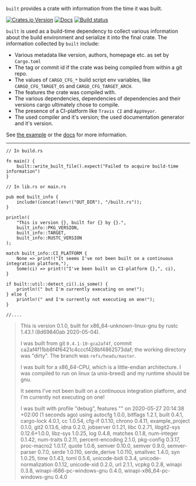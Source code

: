 ```built``` provides a crate with information from the time it was built.

[![Crates.io Version](https://img.shields.io/crates/v/built.svg)](https://crates.io/crates/built)
[![Docs](https://docs.rs/built/badge.svg)](https://docs.rs/built)
[![Build status](https://ci.appveyor.com/api/projects/status/6dgxjfaisaee040f?svg=true)](https://ci.appveyor.com/project/lukaslueg/built)

`built` is used as a build-time dependency to collect various information
about the build environment and serialize it into the final crate.
The information collected by `built` include:

* Various metadata like version, authors, homepage etc. as set by `Cargo.toml`
* The tag or commit id if the crate was being compiled from within a git repo.
* The values of `CARGO_CFG_*` build script env variables, like `CARGO_CFG_TARGET_OS` and `CARGO_CFG_TARGET_ARCH`.
* The features the crate was compiled with.
* The various dependencies, dependencies of dependencies and their versions
   cargo ultimately chose to compile.
* The presence of a CI-platform like `Travis CI` and `AppVeyor`.
* The used compiler and it's version; the used documentation generator and
   it's version.

See [the example](https://github.com/lukaslueg/built/tree/master/example_project) or the [docs](https://docs.rs/built) for more information.

---

```rust,ignore
// In build.rs

fn main() {
    built::write_built_file().expect("Failed to acquire build-time information")
}
```

```rust,ignore
// In lib.rs or main.rs

pub mod built_info {
    include!(concat!(env!("OUT_DIR"), "/built.rs"));
}

println!(
    "This is version {}, built for {} by {}.",
    built_info::PKG_VERSION,
    built_info::TARGET,
    built_info::RUSTC_VERSION
);

match built_info::CI_PLATFORM {
    None => print!("It seems I've not been built on a continuous integration platform,"),
    Some(ci) => print!("I've been built on CI-platform {},", ci),
}

if built::util::detect_ci().is_some() {
    println!(" but I'm currently executing on one!");
} else {
    println!(" and I'm currently not executing on one!");
}

//....
```

> This is version 0.1.0, built for x86_64-unknown-linux-gnu by rustc 1.43.1 (8d69840ab 2020-05-04).
>
> I was built from git `0.4.1-10-gca2af4f`, commit ca2af4f11bb8f4f6421c4cccf428bf4862573daf; the working directory was "dirty". The branch was `refs/heads/master`.
>
> I was built for a x86_64-CPU, which is a little-endian architecture. I was compiled to run on linux (a unix-breed) and my runtime should be gnu.
>
> It seems I've not been built on a continuous integration platform, and I'm currently not executing on one!
>
> I was built with profile "debug", features "" on 2020-05-27 20:14:38 +02:00 (1 seconds ago) using autocfg 1.0.0, bitflags 1.2.1, built 0.4.1, cargo-lock 4.0.1, cc 1.0.54, cfg-if 0.1.10, chrono 0.4.11, example_project 0.1.0, git2 0.13.6, idna 0.2.0, jobserver 0.1.21, libc 0.2.71, libgit2-sys 0.12.6+1.0.0, libz-sys 1.0.25, log 0.4.8, matches 0.1.8, num-integer 0.1.42, num-traits 0.2.11, percent-encoding 2.1.0, pkg-config 0.3.17, proc-macro2 1.0.17, quote 1.0.6, semver 0.10.0, semver 0.9.0, semver-parser 0.7.0, serde 1.0.110, serde_derive 1.0.110, smallvec 1.4.0, syn 1.0.25, time 0.1.43, toml 0.5.6, unicode-bidi 0.3.4, unicode-normalization 0.1.12, unicode-xid 0.2.0, url 2.1.1, vcpkg 0.2.8, winapi 0.3.8, winapi-i686-pc-windows-gnu 0.4.0, winapi-x86_64-pc-windows-gnu 0.4.0
